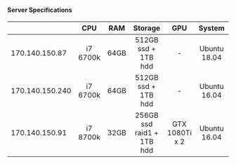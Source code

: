 #### Server Specifications
|| CPU   | RAM | Storage | GPU | System | Admin |
| :--- | :---: | :---: | :---: | :---: | :---: | :---:|
|170.140.150.87|i7 6700k|64GB|512GB ssd + 1TB hdd|-|Ubuntu 18.04| |
|170.140.150.240|i7 6700k|64GB|512GB ssd + 1TB hdd|-|Ubuntu 16.04| |
|170.140.150.91|i7 8700k|32GB|256GB ssd raid1 + 1TB hdd|GTX 1080Ti x 2|Ubuntu 16.04| |
